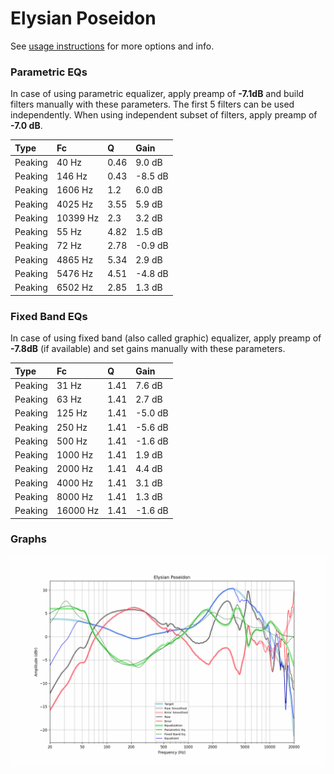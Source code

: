 # Elysian Poseidon
See [usage instructions](https://github.com/jaakkopasanen/AutoEq#usage) for more options and info.

### Parametric EQs
In case of using parametric equalizer, apply preamp of **-7.1dB** and build filters manually
with these parameters. The first 5 filters can be used independently.
When using independent subset of filters, apply preamp of **-7.0 dB**.

| Type    | Fc       |    Q | Gain    |
|:--------|:---------|:-----|:--------|
| Peaking | 40 Hz    | 0.46 | 9.0 dB  |
| Peaking | 146 Hz   | 0.43 | -8.5 dB |
| Peaking | 1606 Hz  | 1.2  | 6.0 dB  |
| Peaking | 4025 Hz  | 3.55 | 5.9 dB  |
| Peaking | 10399 Hz | 2.3  | 3.2 dB  |
| Peaking | 55 Hz    | 4.82 | 1.5 dB  |
| Peaking | 72 Hz    | 2.78 | -0.9 dB |
| Peaking | 4865 Hz  | 5.34 | 2.9 dB  |
| Peaking | 5476 Hz  | 4.51 | -4.8 dB |
| Peaking | 6502 Hz  | 2.85 | 1.3 dB  |

### Fixed Band EQs
In case of using fixed band (also called graphic) equalizer, apply preamp of **-7.8dB**
(if available) and set gains manually with these parameters.

| Type    | Fc       |    Q | Gain    |
|:--------|:---------|:-----|:--------|
| Peaking | 31 Hz    | 1.41 | 7.6 dB  |
| Peaking | 63 Hz    | 1.41 | 2.7 dB  |
| Peaking | 125 Hz   | 1.41 | -5.0 dB |
| Peaking | 250 Hz   | 1.41 | -5.6 dB |
| Peaking | 500 Hz   | 1.41 | -1.6 dB |
| Peaking | 1000 Hz  | 1.41 | 1.9 dB  |
| Peaking | 2000 Hz  | 1.41 | 4.4 dB  |
| Peaking | 4000 Hz  | 1.41 | 3.1 dB  |
| Peaking | 8000 Hz  | 1.41 | 1.3 dB  |
| Peaking | 16000 Hz | 1.41 | -1.6 dB |

### Graphs
![](./Elysian%20Poseidon.png)